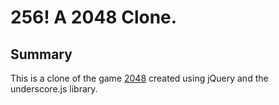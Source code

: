 # 256! A 2048 Clone.

## Summary

This is a clone of the game [2048](http://gabrielecirulli.github.io/2048/) created using jQuery and the underscore.js library.

